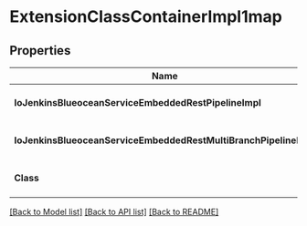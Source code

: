 # ExtensionClassContainerImpl1map

## Properties
Name | Type | Description | Notes
------------ | ------------- | ------------- | -------------
**IoJenkinsBlueoceanServiceEmbeddedRestPipelineImpl** | [***ExtensionClassImpl**](ExtensionClassImpl.md) |  | [optional] [default to null]
**IoJenkinsBlueoceanServiceEmbeddedRestMultiBranchPipelineImpl** | [***ExtensionClassImpl**](ExtensionClassImpl.md) |  | [optional] [default to null]
**Class** | **string** |  | [optional] [default to null]

[[Back to Model list]](../README.md#documentation-for-models) [[Back to API list]](../README.md#documentation-for-api-endpoints) [[Back to README]](../README.md)


